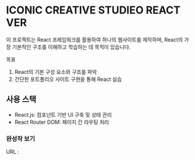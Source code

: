 # ICONIC CREATIVE STUDIEO REACT VER

이 프로젝트는 React 프레임워크를 활용하여 하나의 웹사이트를 제작하며, React의 가장 기본적인 구조를 이해하고 학습하는 데 목적이 있습니다.

목표
1. React의 기본 구성 요소와 구조를 파악
2. 간단한 포트폴리오 사이트 구현을 통해 React 실습

## 사용 스택
- React.js: 컴포넌트 기반 UI 구축 및 상태 관리
- React Router DOM: 페이지 간 라우팅 처리

### 완성작 보기 
URL : 


